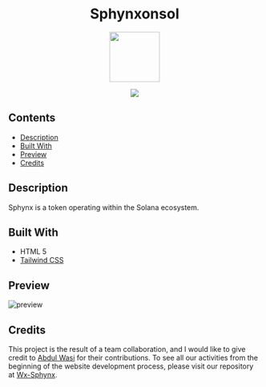 <h1 align="center">Sphynxonsol</h1>
<p align="center"><img src="https://github.com/fzn-dy/SphynxSol/blob/main/assets/img/mummyV2.gif" width="100px" height="100px"></p>
<p align="center"><img src="https://img.shields.io/badge/Build%20with-Tailwind%20CSS-06B6D4?style=popout&logo=tailwindcss"></p>

## Contents

- [Description](#description)
- [Built With](#built-with)
- [Preview](#preview)
- [Credits](#credits)

## Description
Sphynx is a token operating within the Solana ecosystem.

## Built With

* HTML 5
* [Tailwind CSS](https://tailwindcss.com/)

## Preview

![preview](https://github.com/fzn-dy/SphynxSol/blob/main/assets/img/mummyV2.gif)

## Credits
This project is the result of a team collaboration, and I would like to give credit to [Abdul Wasi](https://github.com/work0x) for their contributions. To see all our activities from the beginning of the website development process, please visit our repository at [Wx-Sphynx](https://github.com/work0x/Wx-Sphynx).